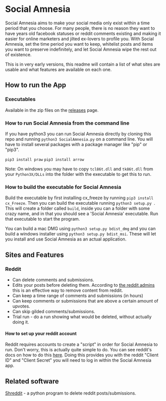 # Social Amnesia
Social Amnesia aims to make your social media only exist within a time period that you choose. For many people, there is no reason they want to have years old facebook statuses or reddit comments existing and making it easier for online marketers and jilted ex-lovers to profile you. With Social Amnesia, set the time period you want to keep, whitelist posts and items you want to preserve indefinitely, and let Social Amnesia wipe the rest out of existence.

This is in very early versions, this readme will contain a list of what sites are usable and what features are available on each one.

## How to run the App

### Executables

Available in the zip files on the [releases](https://github.com/Nick-Gottschlich/Social-Amnesia/releases) page.

### How to run Social Amnesia from the command line
If you have python3 you can run Social Amnesia directly by cloning this repo and running `python3 SocialAmnesia.py` on a command line. You will have to install several packages with a package manager like "pip" or "pip3".

`pip3 install praw`
`pip3 install arrow`

Note: On windows you may have to copy `tcl86t.dll` and `tk86t.dll` from your `Python3X/DLLs` into the folder with the executable to get this to run.

### How to build the executable for Social Amnesia

Build the executable by first installing cx_freeze by running `pip3 install cx_Freeze`. Then you can build the executable running `python3 setup.py `. This will create a folder called `build`, inside you can a folder with some crazy name, and in that you should see a 'Social Amnesia' executable. Run that executable to start the program.

You can build a mac DMG using `python3 setup.py bdist_dmg` and you can build a windows installer using `python3 setup.py bdist_msi`. These will let you install and use Social Amnesia as an actual application.


## Sites and Features

### Reddit
* Can delete comments and submissions.
* Edits your posts before deleting them. According to [the reddit admins](https://www.reddit.com/r/blog/comments/1dhw2j/reddits_privacy_policy_has_been_rewritten_from/c9qgbbb/) this is an effective way to remove content from reddit.
* Can keep a time range of comments and submissions (in hours)
* Can keep comments or submissions that are above a certain amount of upvotes.
* Can skip gilded comments/submissions.
* Trial run - do a run showing what would be deleted, without actually doing it.

#### How to set up your reddit account

Reddit requires accounts to create a "script" in order for Social Amnesia to run. Don't worry, this is actually quite simple to do. You can see reddit's docs on how to do this [here](https://github.com/reddit-archive/reddit/wiki/OAuth2-Quick-Start-Example#first-steps). Doing this provides you with the reddit "Client ID" and "Client Secret" you will need to log in within the Social Amnesia app.

## Related software

[Shreddit](https://github.com/x89/Shreddit) - a python program to delete reddit posts/submissions.